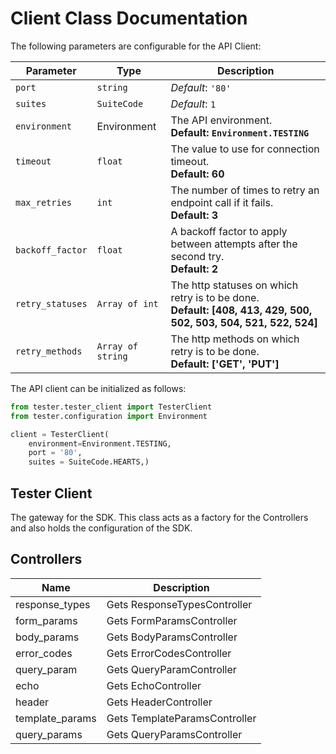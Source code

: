 
# Client Class Documentation

The following parameters are configurable for the API Client:

| Parameter | Type | Description |
|  --- | --- | --- |
| `port` | `string` | *Default*: `'80'` |
| `suites` | `SuiteCode` | *Default*: `1` |
| `environment` | Environment | The API environment. <br> **Default: `Environment.TESTING`** |
| `timeout` | `float` | The value to use for connection timeout. <br> **Default: 60** |
| `max_retries` | `int` | The number of times to retry an endpoint call if it fails. <br> **Default: 3** |
| `backoff_factor` | `float` | A backoff factor to apply between attempts after the second try. <br> **Default: 2** |
| `retry_statuses` | `Array of int` | The http statuses on which retry is to be done. <br> **Default: [408, 413, 429, 500, 502, 503, 504, 521, 522, 524]** |
| `retry_methods` | `Array of string` | The http methods on which retry is to be done. <br> **Default: ['GET', 'PUT']** |

The API client can be initialized as follows:

```python
from tester.tester_client import TesterClient
from tester.configuration import Environment

client = TesterClient(
    environment=Environment.TESTING,
    port = '80',
    suites = SuiteCode.HEARTS,)
```

## Tester Client

The gateway for the SDK. This class acts as a factory for the Controllers and also holds the configuration of the SDK.

## Controllers

| Name | Description |
|  --- | --- |
| response_types | Gets ResponseTypesController |
| form_params | Gets FormParamsController |
| body_params | Gets BodyParamsController |
| error_codes | Gets ErrorCodesController |
| query_param | Gets QueryParamController |
| echo | Gets EchoController |
| header | Gets HeaderController |
| template_params | Gets TemplateParamsController |
| query_params | Gets QueryParamsController |

